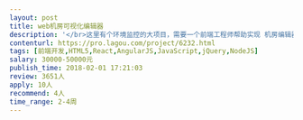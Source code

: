 ```yaml
---                
layout: post       
title: web机房可视化编辑器           
description: '</br>这里有个环境监控的大项目，需要一个前端工程师帮助实现 机房编辑器，用户可以在web上拖拽图片组成图形后保存成机房拓扑图，机房拓扑图有设备动态数据显示。</br></br>WEB GL， HT for web 或者twaver js的有经验的前端工程师。</br>'     
contenturl: https://pro.lagou.com/project/6232.html      
tags: [前端开发,HTML5,React,AngularJS,JavaScript,jQuery,NodeJS]            
salary: 30000-50000元          
publish_time: 2018-02-01 17:21:03         
review: 3651人                   
apply: 10人                   
recommend: 4人                   
time_range: 2-4周              
---                 
```

